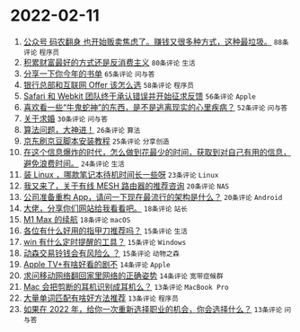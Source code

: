 # 2022-02-11

1. [公众号 码农翻身 也开始贩卖焦虑了。赚钱又很多种方式，这种最垃圾。](https://www.v2ex.com/t/833115) `88条评论` `程序员`
1. [积累财富最好的方式还是反消费主义](https://www.v2ex.com/t/833100) `80条评论` `生活`
1. [分享一下你今年的书单](https://www.v2ex.com/t/833095) `65条评论` `问与答`
1. [银行总部和互联网 Offer 该怎么选](https://www.v2ex.com/t/833168) `58条评论` `程序员`
1. [Safari 和 Webkit 团队终于承认错误并开始征求反馈](https://www.v2ex.com/t/833117) `56条评论` `Apple`
1. [喜欢看一些“牛鬼蛇神”的东西，是不是逃离现实的心里疾病？](https://www.v2ex.com/t/833092) `52条评论` `问与答`
1. [关于求婚](https://www.v2ex.com/t/833103) `30条评论` `问与答`
1. [算法问题，大神进！](https://www.v2ex.com/t/833123) `26条评论` `算法`
1. [京东刷京豆脚本安装教程](https://www.v2ex.com/t/833101) `25条评论` `分享创造`
1. [在这个信息爆炸的时代，怎么做到花最少的时间，获取到对自己有用的信息，避免浪费时间。](https://www.v2ex.com/t/833096) `24条评论` `生活`
1. [装 Linux ，哪款笔记本待机时间长一些呀](https://www.v2ex.com/t/833137) `23条评论` `Linux`
1. [我又来了，关于有线 MESH 路由器的推荐咨询](https://www.v2ex.com/t/833170) `20条评论` `NAS`
1. [公司准备重构 App，请问一下现在最流行的架构是什么？](https://www.v2ex.com/t/833167) `20条评论` `Android`
1. [大佬，分享你们网站给我看看吧。](https://www.v2ex.com/t/833200) `18条评论` `站长`
1. [M1 Max 的续航](https://www.v2ex.com/t/833148) `18条评论` `macOS`
1. [各位有什么好用的指甲刀推荐吗？](https://www.v2ex.com/t/833145) `15条评论` `生活`
1. [win 有什么定时提醒的工具？](https://www.v2ex.com/t/833126) `15条评论` `Windows`
1. [动森交易铃钱会有风险么 ？](https://www.v2ex.com/t/833112) `15条评论` `动物之森`
1. [Apple TV+有啥好看的剧不](https://www.v2ex.com/t/833165) `14条评论` `Apple`
1. [求问移动网络翻回家里网络的正确姿势](https://www.v2ex.com/t/833163) `14条评论` `宽带症候群`
1. [Mac 会把剪断的耳机识别成耳机么？](https://www.v2ex.com/t/833193) `13条评论` `MacBook Pro`
1. [大量单词匹配有啥好方法推荐](https://www.v2ex.com/t/833161) `13条评论` `程序员`
1. [如果在 2022 年，给你一次重新选择职业的机会，你会选择什么？](https://www.v2ex.com/t/833135) `13条评论` `问与答`
